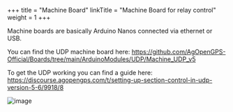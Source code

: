+++
title = "Machine Board"
linkTitle = "Machine Board for relay control"
weight = 1
+++

Machine boards are basically Arduino Nanos connected via ethernet or USB.

You can find the UDP machine board here: https://github.com/AgOpenGPS-Official/Boards/tree/main/ArduinoModules/UDP/Machine_UDP_v5

To get the UDP working you can find a guide here: https://discourse.agopengps.com/t/setting-up-section-control-in-udp-version-5-6/9918/8

![image](../../img/machine-board-schematic.png)




